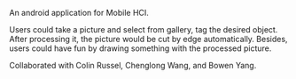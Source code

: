 <p>An android application for Mobile HCI.</p>
<p>Users could take a picture and select from gallery, tag the desired object. After processing it, the picture would be cut by edge automatically. Besides, users could have fun by drawing something with the processed picture.</p>
<p>Collaborated with Colin	Russel, Chenglong Wang, and Bowen Yang.</p>
